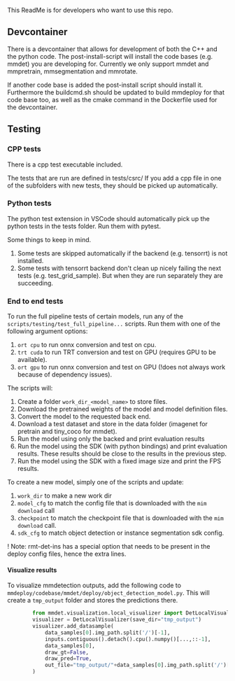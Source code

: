 This ReadMe is for developers who want to use this repo.

## Devcontainer

There is a devcontainer that allows for development of both the C++ and the python code.
The post-install-script will install the code bases (e.g. mmdet) you are developing for.
Currently we only support mmdet and mmpretrain, mmsegmentation and mmrotate.

If another code base is added the post-install script should install it.
Furthermore the buildcmd.sh should be updated to build mmdeploy for that code base too,
as well as the cmake command in the Dockerfile used for the devcontainer.

## Testing

### CPP tests

There is a cpp test executable included.

The tests that are run are defined in tests/csrc/
If you add a cpp file in one of the subfolders with new tests, they should be picked up automatically.

### Python tests

The python test extension in VSCode should automatically pick up the python tests in the tests folder.
Run them with pytest.

Some things to keep in mind.

1. Some tests are skipped automatically if the backend (e.g. tensorrt) is not installed.
2. Some tests with tensorrt backend don't clean up nicely failing the next tests (e.g. test_grid_sample).
   But when they are run separately they are succeeding.

### End to end tests

To run the full pipeline tests of certain models, run any of the `scripts/testing/test_full_pipeline...` scripts.
Run them with one of the following argument options:

1. `ort cpu` to run onnx conversion and test on cpu.
2. `trt cuda` to run TRT conversion and test on GPU (requires GPU to be available).
3. `ort gpu` to run onnx conversion and test on GPU (!does not always work because of dependency issues).

The scripts will:

1. Create a folder `work_dir_<model_name>` to store files.
2. Download the pretrained weights of the model and model definition files.
3. Convert the model to the requested back end.
4. Download a test dataset and store in the data folder (imagenet for pretrain and tiny_coco for mmdet).
5. Run the model using only the backed and print evaluation results
6. Run the model using the SDK (with python bindings) and print evaluation results.
   These results should be close to the results in the previous step.
7. Run the model using the SDK with a fixed image size and print the FPS results.

To create a new model, simply one of the scripts and update:

1. `work_dir` to make a new work dir
2. `model_cfg` to match the config file that is downloaded with the `mim download` call
3. `checkpoint` to match the checkpoint file that is downloaded with the `mim download` call.
4. `sdk_cfg` to match object detection or instance segmentation sdk config.

! Note: rmt-det-ins has a special option that needs to be present in the deploy config files, hence the extra lines.

#### Visualize results

To visualize mmdetection outputs, add the following code to `mmdeploy/codebase/mmdet/deploy/object_detection_model.py`.
This will create a `tmp_output` folder and stores the predictions there.

```python
        from mmdet.visualization.local_visualizer import DetLocalVisualizer
        visualizer = DetLocalVisualizer(save_dir="tmp_output")
        visualizer.add_datasample(
            data_samples[0].img_path.split('/')[-1],
            inputs.contiguous().detach().cpu().numpy()[...,::-1],
            data_samples[0],
            draw_gt=False,
            draw_pred=True,
            out_file="tmp_output/"+data_samples[0].img_path.split('/')[-1],
        )
```
